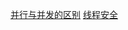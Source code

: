 [并行与并发的区别](http://note.youdao.com/noteshare?id=07f1542ba53ff20ccf6e036a1a8a52d1)
[线程安全](http://note.youdao.com/noteshare?id=6f65c98d2421430a5faa8e129ee77cb7)